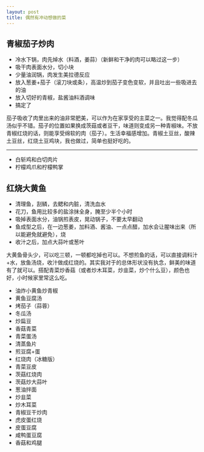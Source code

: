 ```yaml
---
layout: post
title: 偶然有冲动想做的菜
---
```

## 青椒茄子炒肉
  * 冷水下锅，肉先焯水（料酒，姜蒜）（新鲜和干净的肉可以略过这一步）
  * 吸干肉表面水分，切小块
  * 少量油润锅，肉发生美拉德反应
  * 放入葱姜+茄子（滚刀块或条），高温炒到茄子变色变软，并且吐出一些吸进去的油
  * 放入切好的青椒，盐酱油料酒调味
  * 搞定了

茄子吸收了肉里出来的油非常肥美，可以作为在家享受的主菜之一。我觉得配冬瓜汤似乎不错。茄子的位置如果换成茨菇或者豆干，味道则变成另一种青椒味。不放青椒红烧的话，则能享受绵软的肉（茄子）。生活幸福感增加。青椒土豆丝，酸辣土豆丝，红烧土豆鸡块，我也做过，简单也挺好吃的。

---


* 白斩鸡和白切肉片
* 柠檬鸡爪和柠檬鸭掌


## 红烧大黄鱼
* 清理鱼，刮鳞，去鳃和内脏，清洗血水
* 花刀，鱼用比较多的盐涂抹全身，腌至少半个小时
* 吸掉表面水分，油锅煎表皮，晃动锅子，不要太早翻动
* 鱼成型之后，在一边葱姜，加料酒、酱油、一点点醋，加水会让腥味出来（所以能避免就避免），烧
* 收汁之后，加点大蒜叶或葱叶

大黄鱼骨头少，可以吃三顿，一顿都吃掉也可以。不想煎鱼的话，可以直接调料汁+水，放鱼汤烧，收汁做成红烧的。其实我对于的总体形状没有执念，鲜美的味道有了就可以。搭配青菜炒香菇（或者炒木耳菜，炒韭菜，炒个什么豆），颜色也好，小时候家里常这么吃。


* 油炸小黄鱼炒青椒
* 黄鱼豆腐汤
* 烤茄子（蒜蓉）
* 冬瓜汤
* 炒扁豆
* 香菇青菜
* 青菜蛋汤
* 清蒸鱼片
* 煎豆腐+蛋
* 红烧肉（冰糖版）
* 青菜豆皮
* 茨菇红烧肉
* 茨菇炒大蒜叶
* 葱油拌面
* 炒韭菜
* 炒木耳菜
* 青椒豆干炒肉
* 虎皮蛋红烧
* 皮蛋豆腐
* 咸鸭蛋豆腐
* 香菇和鸡腿